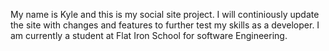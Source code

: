 My name is Kyle and this is my social site project. I will continiously update the site with changes and features to further test my skills as a developer. I am currently a student at Flat Iron School for software Engineering.



